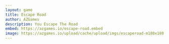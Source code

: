 ```yaml
---
layout: game
title: Escape Road
author: AZGames
description: You Escape The Road
embed: https://azgames.io/escape-road.embed
image: https://azgames.io/upload/cache/upload/imgs/escaperoad-m180x180.webp
---
```

